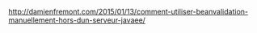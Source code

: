 ﻿
http://damienfremont.com/2015/01/13/comment-utiliser-beanvalidation-manuellement-hors-dun-serveur-javaee/
